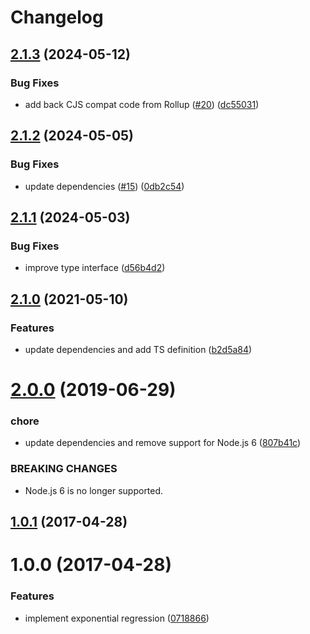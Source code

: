 # Changelog

## [2.1.3](https://github.com/mljs/regression-exponential/compare/v2.1.2...v2.1.3) (2024-05-12)


### Bug Fixes

* add back CJS compat code from Rollup ([#20](https://github.com/mljs/regression-exponential/issues/20)) ([dc55031](https://github.com/mljs/regression-exponential/commit/dc55031b103c39f7b49882775c4cee05f243c5c6))

## [2.1.2](https://github.com/mljs/regression-exponential/compare/v2.1.1...v2.1.2) (2024-05-05)


### Bug Fixes

* update dependencies ([#15](https://github.com/mljs/regression-exponential/issues/15)) ([0db2c54](https://github.com/mljs/regression-exponential/commit/0db2c54a197ccefd7f29374cc976221ea94ddb94))

## [2.1.1](https://github.com/mljs/regression-exponential/compare/v2.1.0...v2.1.1) (2024-05-03)


### Bug Fixes

* improve type interface ([d56b4d2](https://github.com/mljs/regression-exponential/commit/d56b4d284f93d7ffe5011e6ad79a23cf280f33d9))

## [2.1.0](https://github.com/mljs/regression-exponential/compare/v2.0.0...v2.1.0) (2021-05-10)


### Features

* update dependencies and add TS definition ([b2d5a84](https://github.com/mljs/regression-exponential/commit/b2d5a84cd4eb127dc2d4dc041d77ef1d2aa747bf))

# [2.0.0](https://github.com/mljs/regression-exponential/compare/v1.0.1...v2.0.0) (2019-06-29)


### chore

* update dependencies and remove support for Node.js 6 ([807b41c](https://github.com/mljs/regression-exponential/commit/807b41c))


### BREAKING CHANGES

* Node.js 6 is no longer supported.



<a name="1.0.1"></a>
## [1.0.1](https://github.com/mljs/regression-exponential/compare/v1.0.0...v1.0.1) (2017-04-28)



<a name="1.0.0"></a>
# 1.0.0 (2017-04-28)


### Features

* implement exponential regression ([0718866](https://github.com/mljs/regression-exponential/commit/0718866))
